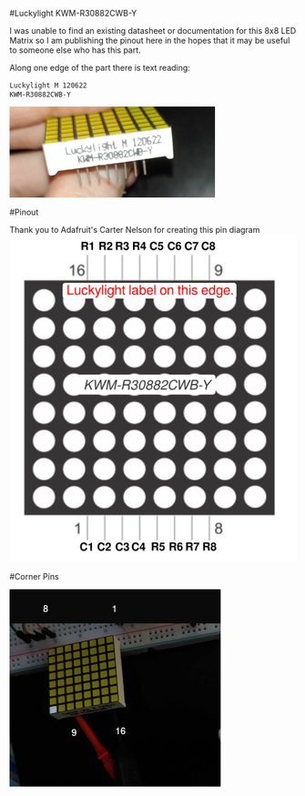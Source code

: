 #Luckylight KWM-R30882CWB-Y

I was unable to find an existing datasheet or documentation for this 8x8 LED Matrix so I am publishing the pinout here in the hopes that it may be useful to someone else who has this part. 

Along one edge of the part there is text reading:
```
Luckylight M 120622
KWM-R30882CWB-Y 
```
![Part Photograph](photo.png)

#Pinout

Thank you to Adafruit's Carter Nelson for creating this pin diagram
![Pin Diagram](Luckylight_KMW-R30882CWB-Y.png)

#Corner Pins

![Corner Pins Photograph](photo_corner_pins.png)